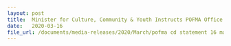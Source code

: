 ```yaml
---
layout: post
title:  Minister for Culture, Community & Youth Instructs POFMA Office to Issue Correction Directions 
date:   2020-03-16
file_url: /documents/media-releases/2020/March/pofma cd statement 16 mar.pdf
---
```

